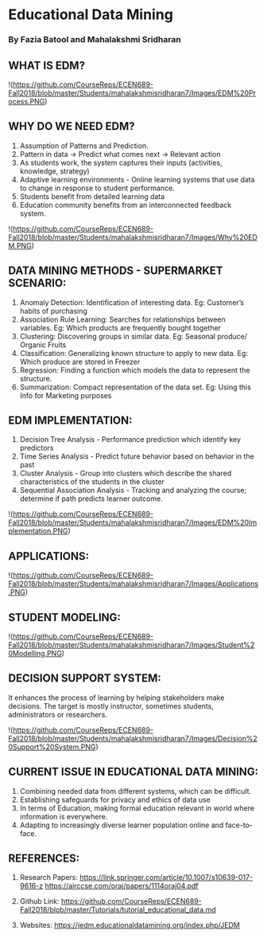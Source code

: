 # Educational Data Mining

### By Fazia Batool and Mahalakshmi Sridharan


## WHAT IS EDM?

!(https://github.com/CourseReps/ECEN689-Fall2018/blob/master/Students/mahalakshmisridharan7/Images/EDM%20Process.PNG)


## WHY DO WE NEED EDM?

1. Assumption of Patterns and Prediction. 
2. Pattern in data -> Predict what comes next -> Relevant action
3. As students work, the system captures their inputs (activities, knowledge, strategy) 
4. Adaptive learning environments - Online learning systems that use data to change in response to student performance.
5. Students benefit from detailed learning data
6. Education community benefits from an interconnected feedback system.

!(https://github.com/CourseReps/ECEN689-Fall2018/blob/master/Students/mahalakshmisridharan7/Images/Why%20EDM.PNG)


## DATA MINING METHODS - SUPERMARKET SCENARIO:

1. Anomaly Detection: Identification of interesting data. Eg: Customer’s habits of purchasing
2. Association Rule Learning: Searches for relationships between variables. Eg: Which products are frequently bought together
3. Clustering: Discovering groups in similar data. Eg: Seasonal produce/ Organic Fruits
4. Classification: Generalizing known structure to apply to new data. Eg: Which produce are stored in Freezer
5. Regression: Finding a function which models the data to represent the structure. 
6. Summarization: Compact representation of the data set. Eg: Using this Info for Marketing purposes

## EDM IMPLEMENTATION:

1. Decision Tree Analysis - Performance prediction which identify key predictors
2. Time Series Analysis - Predict future behavior based on behavior in the past
3. Cluster Analysis - Group into clusters which describe the shared characteristics of the students in the cluster
4. Sequential Association Analysis - Tracking and analyzing the course; determine if path predicts learner outcome.

!(https://github.com/CourseReps/ECEN689-Fall2018/blob/master/Students/mahalakshmisridharan7/Images/EDM%20Implementation.PNG)


## APPLICATIONS:

!(https://github.com/CourseReps/ECEN689-Fall2018/blob/master/Students/mahalakshmisridharan7/Images/Applications.PNG)

## STUDENT MODELING:

!(https://github.com/CourseReps/ECEN689-Fall2018/blob/master/Students/mahalakshmisridharan7/Images/Student%20Modelling.PNG)


## DECISION SUPPORT SYSTEM:

It enhances the process of learning by helping stakeholders make decisions. The target is mostly instructor, sometimes students, administrators or researchers.

!(https://github.com/CourseReps/ECEN689-Fall2018/blob/master/Students/mahalakshmisridharan7/Images/Decision%20Support%20System.PNG)


## CURRENT ISSUE IN EDUCATIONAL DATA MINING:

1. Combining needed data from different systems, which can be difficult.
2. Establishing safeguards for privacy and ethics of data use
3. In terms of Education, making formal education relevant in world  where information is everywhere.
4. Adapting to increasingly diverse learner population online and face-to-face.

## REFERENCES:

1. Research Papers:
https://link.springer.com/article/10.1007/s10639-017-9616-z
https://airccse.com/oraj/papers/1114oraj04.pdf

2. Github Link: https://github.com/CourseReps/ECEN689-Fall2018/blob/master/Tutorials/tutorial_educational_data.md

3. Websites: https://jedm.educationaldatamining.org/index.php/JEDM



